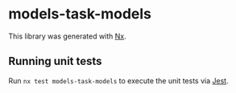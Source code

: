 # models-task-models

This library was generated with [Nx](https://nx.dev).

## Running unit tests

Run `nx test models-task-models` to execute the unit tests via [Jest](https://jestjs.io).
